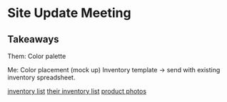 # Site Update Meeting

## Takeaways

Them:
Color palette

Me:
Color placement (mock up)
Inventory template -> send with existing inventory spreadsheet.

[inventory list](https://docs.google.com/spreadsheets/d/1ZrMUsCbjRB_-hc10p3yuWMYuNP2THybuqaYpwm1CpvE/edit#gid=0)
[their inventory list](https://docs.google.com/spreadsheets/d/1pC1CMiUMQFDqSBnLp6J2ElVS_ZhESaF6uuFksIq0Q-A/edit#gid=573450432)
[product photos](https://photos.app.goo.gl/q4mfMBi2TdKCh3Xv8)


